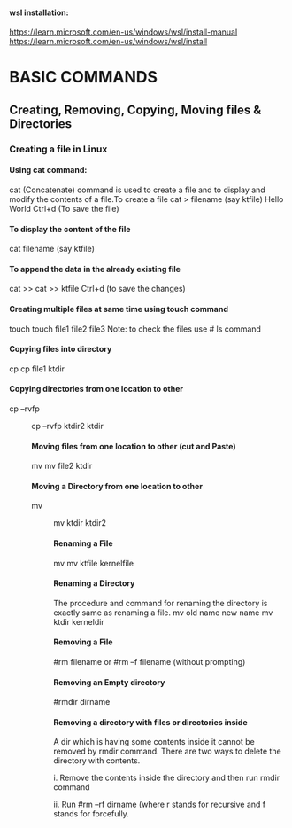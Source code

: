 #### wsl installation:
https://learn.microsoft.com/en-us/windows/wsl/install-manual
https://learn.microsoft.com/en-us/windows/wsl/install

# BASIC COMMANDS
## Creating, Removing, Copying, Moving files & Directories
### Creating a file in Linux
#### Using cat command:
cat (Concatenate) command is used to create a file and to display and modify the contents
of a file.To create a file
cat > filename (say ktfile)
Hello World
Ctrl+d (To save the file)

#### To display the content of the file
cat filename (say ktfile)

#### To append the data in the already existing file
cat >> <filename>
cat >> ktfile
Ctrl+d (to save the changes)

#### Creating multiple files at same time using touch command
touch <filename> <filename> <filename>
touch file1 file2 file3
Note: to check the files use # ls command

#### Copying files into directory
cp <source filename> <destination directory in which to paste the file>
cp file1 ktdir

#### Copying directories from one location to other
cp –rvfp <dir name> <destination name>
cp –rvfp ktdir2 ktdir

#### Moving files from one location to other (cut and Paste)
mv <filename> <Destination directory>
mv file2 ktdir

#### Moving a Directory from one location to other
mv <dir name> <destination dir name>
mv ktdir ktdir2

#### Renaming a File
mv <old name> <new name>
mv ktfile kernelfile

#### Renaming a Directory
The procedure and command for renaming the directory is exactly same as renaming a file.
mv old name new name
mv ktdir kerneldir

#### Removing a File
#rm filename or #rm –f filename (without prompting)

#### Removing an Empty directory
#rmdir dirname

#### Removing a directory with files or directories inside
A dir which is having some contents inside it cannot be removed by rmdir command. There are
two ways to delete the directory with contents.

i. Remove the contents inside the directory and then run rmdir command

ii. Run #rm –rf dirname (where r stands for recursive and f stands for forcefully.
